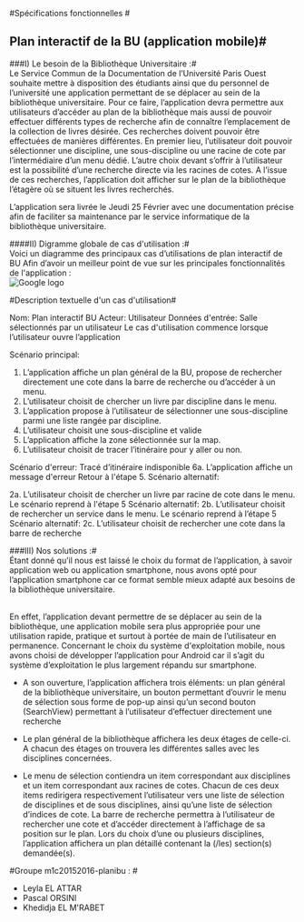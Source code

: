 
#Spécifications fonctionnelles  #

## Plan interactif de la BU (application mobile)#

###I) Le besoin de la Bibliothèque Universitaire :#
<br>
Le Service Commun de la Documentation de l’Université Paris Ouest souhaite mettre à disposition des étudiants ainsi que du personnel de l’université une application permettant de se déplacer au sein de la bibliothèque universitaire. 
Pour ce faire, l’application devra permettre aux utilisateurs d’accéder au plan de la bibliothèque mais aussi de pouvoir effectuer différents types de recherche afin de connaître l’emplacement de la collection de livres désirée. 
Ces recherches doivent pouvoir être effectuées de manières différentes. En premier lieu, l’utilisateur doit pouvoir sélectionner une discipline, une sous-discipline ou une racine de cote par l’intermédiaire d’un menu dédié. L’autre choix devant s’offrir à l’utilisateur est la possibilité d’une recherche directe via les racines de cotes. A l’issue de ces recherches, l’application doit afficher sur le plan de la bibliothèque l’étagère où se situent les livres recherchés.

L’application sera livrée le Jeudi 25 Février avec une documentation précise afin de faciliter sa maintenance par le service informatique de la bibliothèque universitaire.

####II) Digramme globale de cas d'utilisation :#
<br>
Voici un diagramme des principaux cas d’utilisations de plan interactif de BU Afin d’avoir un meilleur point de vue sur les principales fonctionnalités de l'application :
</br>
![Google logo](http://img15.hostingpics.net/pics/153393BibliothequeUseCase1.jpg "google logo")


#Description textuelle d'un cas d'utilisation#

Nom: Plan interactif BU 
Acteur: Utilisateur
Données d'entrée: Salle sélectionnés par un utilisateur
Le cas d'utilisation commence lorsque l’utilisateur ouvre l’application

Scénario principal:
1. L’application affiche un plan général de la BU, propose de rechercher directement une cote dans la barre de recherche ou d’accéder à un menu.
2. L’utilisateur choisit de chercher un livre par discipline dans le menu.
3. L’application propose à l’utilisateur de sélectionner une sous-discipline parmi une liste rangée par discipline.
4. L’utilisateur choisit une sous-discipline et valide
5. L’application affiche la zone sélectionnée sur la map.
6. L’utilisateur choisit de tracer l’itinéraire pour y aller ou non.

Scénario d'erreur: Tracé d’itinéraire indisponible
6a. L’application affiche un message d'erreur
Retour à l'étape 5.
Scénario alternatif:

2a. L’utilisateur choisit de chercher un livre par racine de cote dans le menu.
Le scénario reprend à l'étape 5
Scénario alternatif:
2b. L’utilisateur choisit de rechercher un service dans le menu.
Le scénario reprend à l’étape 5
Scénario alternatif:
2c. L’utilisateur choisit de rechercher une cote dans la barre de recherche 

###III) Nos solutions :#
<br>
Étant donné qu’il nous est laissé le choix du format de l’application, à savoir application web ou application smartphone, nous avons opté pour l’application smartphone car ce format semble mieux adapté aux besoins de la bibliothèque universitaire. 
</br>

<br>En effet, l’application devant permettre de se déplacer au sein de la bibliothèque, une application mobile sera plus appropriée pour une utilisation rapide, pratique et surtout à portée de main de l’utilisateur en permanence.
Concernant le choix du système d'exploitation mobile, nous avons choisi de développer l’application pour Android car il s’agit du système d’exploitation le plus largement répandu sur smartphone. </br>


* A son ouverture, l’application affichera trois éléments: un plan général de la bibliothèque universitaire, un bouton permettant d’ouvrir le menu de sélection sous forme de pop-up ainsi qu’un second bouton (SearchView) permettant à l’utilisateur d’effectuer directement une recherche

* Le plan général de la bibliothèque affichera les deux étages de celle-ci. A chacun des étages on trouvera les différentes salles avec les disciplines concernées.

* Le menu de sélection contiendra un item correspondant aux disciplines et un item correspondant aux racines de cotes. Chacun de ces deux items redirigera respectivement l’utilisateur vers une liste de sélection de disciplines et de sous disciplines, ainsi qu’une liste de sélection d’indices de cote.
La barre de recherche permettra à l’utilisateur de rechercher une cote et d’accéder directement à l’affichage de sa position  sur le plan.
Lors du choix d’une ou plusieurs disciplines, l’application affichera un plan détaillé contenant la (/les) section(s) demandée(s).


#Groupe m1c20152016-planibu : #
* Leyla EL ATTAR
* Pascal ORSINI
* Khedidja EL M'RABET

